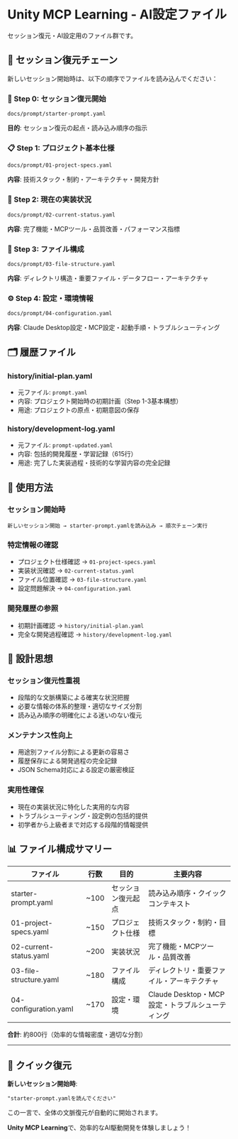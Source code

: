 # Unity MCP Learning - AI設定ファイル

セッション復元・AI設定用のファイル群です。

## 🔗 セッション復元チェーン

新しいセッション開始時は、以下の順序でファイルを読み込んでください：

### **📍 Step 0: セッション復元開始**
```
docs/prompt/starter-prompt.yaml
```
**目的**: セッション復元の起点・読み込み順序の指示

### **📋 Step 1: プロジェクト基本仕様**
```
docs/prompt/01-project-specs.yaml
```
**内容**: 技術スタック・制約・アーキテクチャ・開発方針

### **🚀 Step 2: 現在の実装状況**
```
docs/prompt/02-current-status.yaml
```
**内容**: 完了機能・MCPツール・品質改善・パフォーマンス指標

### **📁 Step 3: ファイル構成**
```
docs/prompt/03-file-structure.yaml
```
**内容**: ディレクトリ構造・重要ファイル・データフロー・アーキテクチャ

### **⚙️ Step 4: 設定・環境情報**
```
docs/prompt/04-configuration.yaml
```
**内容**: Claude Desktop設定・MCP設定・起動手順・トラブルシューティング

## 🗂️ 履歴ファイル

### **history/initial-plan.yaml**
- 元ファイル: `prompt.yaml`
- 内容: プロジェクト開始時の初期計画（Step 1-3基本構想）
- 用途: プロジェクトの原点・初期意図の保存

### **history/development-log.yaml**
- 元ファイル: `prompt-updated.yaml`
- 内容: 包括的開発履歴・学習記録（615行）
- 用途: 完了した実装過程・技術的な学習内容の完全記録

## 📖 使用方法

### **セッション開始時**
```
新しいセッション開始 → starter-prompt.yamlを読み込み → 順次チェーン実行
```

### **特定情報の確認**
- プロジェクト仕様確認 → `01-project-specs.yaml`
- 実装状況確認 → `02-current-status.yaml`
- ファイル位置確認 → `03-file-structure.yaml`
- 設定問題解決 → `04-configuration.yaml`

### **開発履歴の参照**
- 初期計画確認 → `history/initial-plan.yaml`
- 完全な開発過程確認 → `history/development-log.yaml`

## 🎯 設計思想

### **セッション復元性重視**
- 段階的な文脈構築による確実な状況把握
- 必要な情報の体系的整理・適切なサイズ分割
- 読み込み順序の明確化による迷いのない復元

### **メンテナンス性向上**
- 用途別ファイル分割による更新の容易さ
- 履歴保存による開発過程の完全記録
- JSON Schema対応による設定の厳密検証

### **実用性確保**
- 現在の実装状況に特化した実用的な内容
- トラブルシューティング・設定例の包括的提供
- 初学者から上級者まで対応する段階的情報提供

## 📊 ファイル構成サマリー

| ファイル | 行数 | 目的 | 主要内容 |
|---------|------|------|----------|
| starter-prompt.yaml | ~100 | セッション復元起点 | 読み込み順序・クイックコンテキスト |
| 01-project-specs.yaml | ~150 | プロジェクト仕様 | 技術スタック・制約・目標 |
| 02-current-status.yaml | ~200 | 実装状況 | 完了機能・MCPツール・品質改善 |
| 03-file-structure.yaml | ~180 | ファイル構成 | ディレクトリ・重要ファイル・アーキテクチャ |
| 04-configuration.yaml | ~170 | 設定・環境 | Claude Desktop・MCP設定・トラブルシューティング |

**合計**: 約800行（効率的な情報密度・適切な分割）

---

## 🚀 クイック復元

**新しいセッション開始時**:
```
"starter-prompt.yamlを読んでください"
```
この一言で、全体の文脈復元が自動的に開始されます。

**Unity MCP Learning**で、効率的なAI駆動開発を体験しましょう！